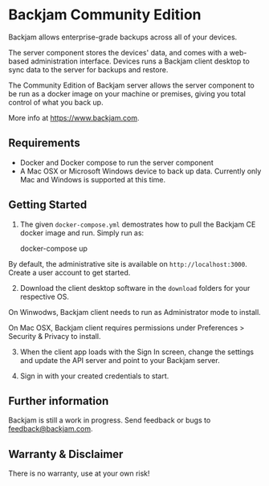 # Backjam Community Edition

Backjam allows enterprise-grade backups across all of your devices.

The server component stores the devices' data, and comes with a web-based administration interface.
Devices runs a Backjam client desktop to sync data to the server for backups and restore.

The Community Edition of Backjam server allows the server component to be run as a docker image 
on your machine or premises, giving you total control of what you back up.

More info at https://www.backjam.com.

## Requirements

- Docker and Docker compose to run the server component
- A Mac OSX or Microsoft Windows device to back up data. Currently only Mac and Windows is supported at this time.

## Getting Started

1. The given `docker-compose.yml` demostrates how to pull the Backjam CE docker image and run. 
Simply run as:
    
    docker-compose up
   
By default, the administrative site is available on `http://localhost:3000`. 
Create a user account to get started. 

2. Download the client desktop software in the `download` folders for your respective OS.

On Winwodws, Backjam client needs to run as Administrator mode to install.

On Mac OSX, Backjam client requires permissions under Preferences > Security & Privacy to install.

3.  When the client app loads with the Sign In screen, change the settings and update the API server 
and point to your Backjam server.

4. Sign in with your created credentials to start.


## Further information

Backjam is still a work in progress. 
Send feedback or bugs to feedback@backjam.com.

## Warranty & Disclaimer

There is no warranty, use at your own risk!
    